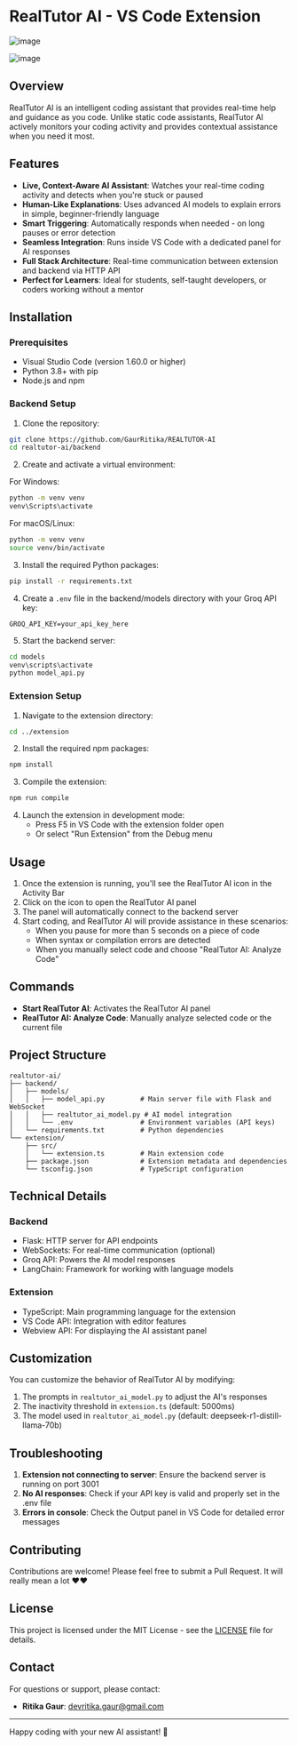 # RealTutor AI - VS Code Extension

![image](https://github.com/user-attachments/assets/c3da398c-f055-4768-b432-2f715d38cc40)

![image](https://github.com/user-attachments/assets/ea14417b-420b-4ba6-978f-66e89421e376)




## Overview

RealTutor AI is an intelligent coding assistant that provides real-time help and guidance as you code. Unlike static code assistants, RealTutor AI actively monitors your coding activity and provides contextual assistance when you need it most.

## Features

- **Live, Context-Aware AI Assistant**: Watches your real-time coding activity and detects when you're stuck or paused
- **Human-Like Explanations**: Uses advanced AI models to explain errors in simple, beginner-friendly language
- **Smart Triggering**: Automatically responds when needed - on long pauses or error detection
- **Seamless Integration**: Runs inside VS Code with a dedicated panel for AI responses
- **Full Stack Architecture**: Real-time communication between extension and backend via HTTP API
- **Perfect for Learners**: Ideal for students, self-taught developers, or coders working without a mentor

## Installation

### Prerequisites

- Visual Studio Code (version 1.60.0 or higher)
- Python 3.8+ with pip
- Node.js and npm

### Backend Setup

1. Clone the repository:
```bash
git clone https://github.com/GaurRitika/REALTUTOR-AI
cd realtutor-ai/backend
```

2. Create and activate a virtual environment:

For Windows:
```bash
python -m venv venv
venv\Scripts\activate
```

For macOS/Linux:
```bash
python -m venv venv
source venv/bin/activate
```

3. Install the required Python packages:
```bash
pip install -r requirements.txt
```

4. Create a `.env` file in the backend/models directory with your Groq API key:
```
GROQ_API_KEY=your_api_key_here
```

5. Start the backend server:
```bash
cd models
venv\scripts\activate
python model_api.py
```

### Extension Setup

1. Navigate to the extension directory:
```bash
cd ../extension
```

2. Install the required npm packages:
```bash
npm install
```

3. Compile the extension:
```bash
npm run compile
```

4. Launch the extension in development mode:
   - Press F5 in VS Code with the extension folder open
   - Or select "Run Extension" from the Debug menu

## Usage

1. Once the extension is running, you'll see the RealTutor AI icon in the Activity Bar
2. Click on the icon to open the RealTutor AI panel
3. The panel will automatically connect to the backend server
4. Start coding, and RealTutor AI will provide assistance in these scenarios:
   - When you pause for more than 5 seconds on a piece of code
   - When syntax or compilation errors are detected
   - When you manually select code and choose "RealTutor AI: Analyze Code"

## Commands

- **Start RealTutor AI**: Activates the RealTutor AI panel
- **RealTutor AI: Analyze Code**: Manually analyze selected code or the current file

## Project Structure

```
realtutor-ai/
├── backend/
│   ├── models/
│   │   ├── model_api.py         # Main server file with Flask and WebSocket
│   │   ├── realtutor_ai_model.py # AI model integration
│   │   └── .env                 # Environment variables (API keys)
│   └── requirements.txt         # Python dependencies
└── extension/
    ├── src/
    │   └── extension.ts         # Main extension code
    ├── package.json             # Extension metadata and dependencies
    └── tsconfig.json            # TypeScript configuration
```

## Technical Details

### Backend
- Flask: HTTP server for API endpoints
- WebSockets: For real-time communication (optional)
- Groq API: Powers the AI model responses
- LangChain: Framework for working with language models

### Extension
- TypeScript: Main programming language for the extension
- VS Code API: Integration with editor features
- Webview API: For displaying the AI assistant panel

## Customization

You can customize the behavior of RealTutor AI by modifying:
1. The prompts in `realtutor_ai_model.py` to adjust the AI's responses
2. The inactivity threshold in `extension.ts` (default: 5000ms)
3. The model used in `realtutor_ai_model.py` (default: deepseek-r1-distill-llama-70b)

## Troubleshooting

1. **Extension not connecting to server**: Ensure the backend server is running on port 3001
2. **No AI responses**: Check if your API key is valid and properly set in the .env file
3. **Errors in console**: Check the Output panel in VS Code for detailed error messages

## Contributing

Contributions are welcome! Please feel free to submit a Pull Request. It will really mean a lot ❤️❤️

## License

This project is licensed under the MIT License - see the [LICENSE](LICENSE) file for details.

## Contact

For questions or support, please contact:
- **Ritika Gaur**: devritika.gaur@gmail.com

---

Happy coding with your new AI assistant! 🚀
